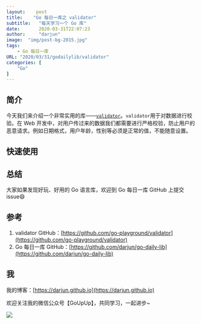 ```yaml
---
layout:    post
title:    "Go 每日一库之 validator"
subtitle: 	"每天学习一个 Go 库"
date:		2020-03-31T22:07:23
author:		"darjun"
image:	"img/post-bg-2015.jpg"
tags:
    - Go 每日一库
URL: "2020/03/31/godailylib/validator"
categories: [
	"Go"
]
---
```


## 简介

今天我们来介绍一个非常实用的库——[`validator`](https://github.com/go-playground/validator)。`validator`用于对数据进行校验。在 Web 开发中，对用户传过来的数据我们都需要进行严格校验，防止用户的恶意请求。例如日期格式，用户年龄，性别等必须是正常的值，不能随意设置。

## 快速使用

## 总结

大家如果发现好玩、好用的 Go 语言库，欢迎到 Go 每日一库 GitHub 上提交 issue😄

## 参考

1. validator GitHub：[https://github.com/go-playground/validator](https://github.com/go-playground/validator)
2. Go 每日一库 GitHub：[https://github.com/darjun/go-daily-lib](https://github.com/darjun/go-daily-lib)

## 我

我的博客：[https://darjun.github.io](https://darjun.github.io)

欢迎关注我的微信公众号【GoUpUp】，共同学习，一起进步~

![](/img/wxgzh8.jpg#center)
